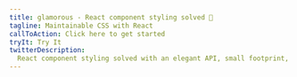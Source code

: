 ```yaml
---
title: glamorous - React component styling solved 💄
tagline: Maintainable CSS with React
callToAction: Click here to get started
tryIt: Try It
twitterDescription:
  React component styling solved with an elegant API, small footprint, and great performance
---
```

